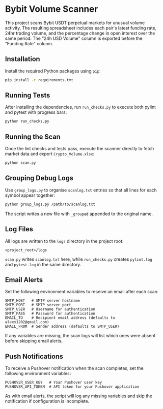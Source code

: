 # Bybit Volume Scanner

This project scans Bybit USDT perpetual markets for unusual volume activity.
The resulting spreadsheet includes each pair's latest funding rate, 24​hr trading volume,
and the percentage change in open interest over the same period.
The "24h USD Volume" column is exported before the "Funding Rate" column.

## Installation

Install the required Python packages using `pip`:

```bash
pip install -r requirements.txt
```

## Running Tests

After installing the dependencies, run `run_checks.py` to execute
both pylint and pytest with progress bars:

```bash
python run_checks.py
```

## Running the Scan

Once the lint checks and tests pass, execute the scanner directly to fetch
market data and export `Crypto_Volume.xlsx`:

```bash
python scan.py
```

## Grouping Debug Logs

Use `group_logs.py` to organise `scanlog.txt` entries so that all lines for
each symbol appear together:

```bash
python group_logs.py /path/to/scanlog.txt
```

The script writes a new file with `_grouped` appended to the original name.

## Log Files

All logs are written to the `logs` directory in the project root:

```
<project_root>/logs
```

`scan.py` writes `scanlog.txt` here, while `run_checks.py` creates
`pylint.log` and `pytest.log` in the same directory.

## Email Alerts

Set the following environment variables to receive an email after each scan:

```
SMTP_HOST   # SMTP server hostname
SMTP_PORT   # SMTP server port
SMTP_USER   # Username for authentication
SMTP_PASS   # Password for authentication
EMAIL_TO    # Recipient email address (defaults to alexx1202@gmail.com)
EMAIL_FROM  # Sender address (defaults to SMTP_USER)
```

If any variables are missing, the scan logs will list which ones were absent
before skipping email alerts.

## Push Notifications

To receive a Pushover notification when the scan completes, set the following
environment variables:

```
PUSHOVER_USER_KEY   # Your Pushover user key
PUSHOVER_API_TOKEN  # API token for your Pushover application
```

As with email alerts, the script will log any missing variables and skip the
notification if configuration is incomplete.

